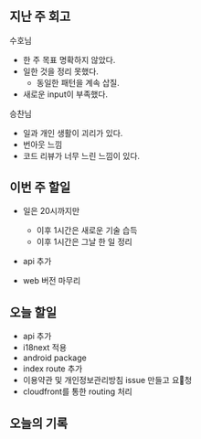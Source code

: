 #

## 지난 주 회고

수호님

- 한 주 목표 명확하지 않았다.
- 일한 것을 정리 못했다.
  - 동일한 패턴을 계속 삽질.
- 새로운 input이 부족했다.

승찬님

- 일과 개인 생활이 괴리가 있다.
- 번아웃 느낌
- 코드 리뷰가 너무 느린 느낌이 있다.

## 이번 주 할일

- 일은 20시까지만
  - 이후 1시간은 새로운 기술 습득
  - 이후 1시간은 그날 한 일 정리

- api 추가
- web 버전 마무리

## 오늘 할일

- api 추가
- i18next 적용
- android package
- index route 추가
- 이용약관 및 개인정보관리방침 issue 만들고 요청
- cloudfront를 통한 routing 처리

## 오늘의 기록

